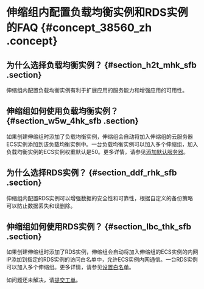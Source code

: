 # 伸缩组内配置负载均衡实例和RDS实例的FAQ {#concept_38560_zh .concept}

## 为什么选择负载均衡实例？ {#section_h2t_mhk_sfb .section}

伸缩组内配置负载均衡实例有利于扩展应用的服务能力和增强应用的可用性。

## 伸缩组如何使用负载均衡实例？ {#section_w5w_4hk_sfb .section}

如果创建伸缩组时添加了负载均衡实例，伸缩组会自动将加入伸缩组的云服务器ECS实例添加到该负载均衡实例中。一台负载均衡实例可以加入多个伸缩组，加入负载均衡实例的ECS实例权重默认是50。更多详情，请参见[添加默认服务器](../../../../cn.zh-CN/后端服务器/默认服务器组/添加默认服务器.md#)。

## 为什么选择RDS实例？ {#section_ddf_rhk_sfb .section}

伸缩组内配置RDS实例可以增强数据的安全性和可靠性，根据自定义的备份策略可以防止数据丢失和误删除。

## 伸缩组如何使用RDS实例？ {#section_lbc_thk_sfb .section}

如果创建伸缩组时添加了RDS实例，伸缩组会自动将加入伸缩组的ECS实例的内网IP添加到指定的RDS实例的访问白名单中，允许ECS实例内网通信。一台RDS实例可以加入多个伸缩组。更多详情，请参见[设置白名单](../../../../cn.zh-CN/用户指南/数据安全性/设置白名单.md#)。

如问题还未解决，请[提交工单](https://selfservice.console.aliyun.com/ticket/createIndex.htm)。

